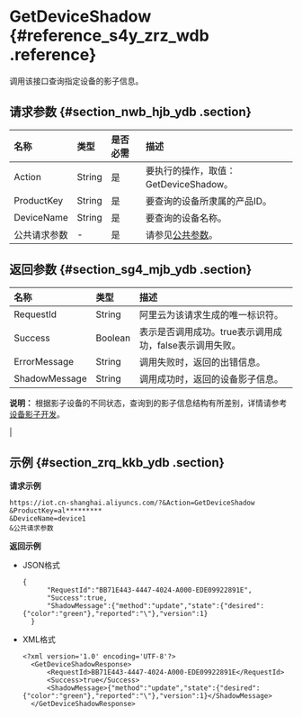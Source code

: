 # GetDeviceShadow {#reference_s4y_zrz_wdb .reference}

调用该接口查询指定设备的影子信息。

## 请求参数 {#section_nwb_hjb_ydb .section}

|名称|类型|是否必需|描述|
|:-|:-|:---|:-|
|Action|String|是|要执行的操作，取值：GetDeviceShadow。|
|ProductKey|String|是|要查询的设备所隶属的产品ID。|
|DeviceName|String|是|要查询的设备名称。|
|公共请求参数|-|是|请参见[公共参数](intl.zh-CN/云端开发指南/云端API参考/公共参数.md#)。|

## 返回参数 {#section_sg4_mjb_ydb .section}

|名称|类型|描述|
|:-|:-|:-|
|RequestId|String|阿里云为该请求生成的唯一标识符。|
|Success|Boolean|表示是否调用成功。true表示调用成功，false表示调用失败。|
|ErrorMessage|String|调用失败时，返回的出错信息。|
|ShadowMessage|String| 调用成功时，返回的设备影子信息。

 **说明：** 根据影子设备的不同状态，查询到的影子信息结构有所差别，详情请参考[设备影子开发](../../../../intl.zh-CN/设备端开发指南/C-SDK/设备影子/设备影子介绍.md#)。

 |

## 示例 {#section_zrq_kkb_ydb .section}

**请求示例**

```
https://iot.cn-shanghai.aliyuncs.com/?&Action=GetDeviceShadow
&ProductKey=al*********
&DeviceName=device1
&公共请求参数
```

**返回示例**

-   JSON格式

    ```
    {
          "RequestId":"BB71E443-4447-4024-A000-EDE09922891E",
          "Success":true,
          "ShadowMessage":{"method":"update","state":{"desired":{"color":"green"},"reported":"\"},"version":1}
      }
    ```

-   XML格式

    ```
    <?xml version='1.0' encoding='UTF-8'?>
      <GetDeviceShadowResponse>
          <RequestId>BB71E443-4447-4024-A000-EDE09922891E</RequestId>
          <Success>true</Success>
          <ShadowMessage>{"method":"update","state":{"desired":{"color":"green"},"reported":"\"},"version":1}</ShadowMessage>
      </GetDeviceShadowResponse>
    ```


